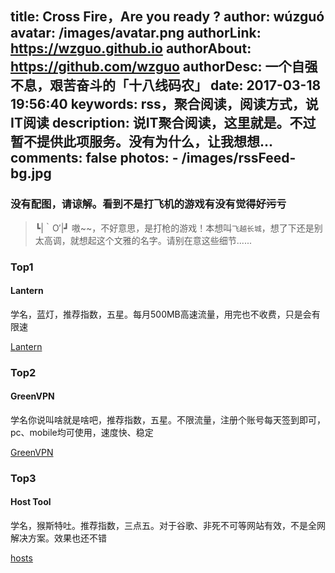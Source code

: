 title: Cross Fire，Are you ready ?
author: wúzguó
avatar: /images/avatar.png
authorLink: https://wzguo.github.io
authorAbout: https://github.com/wzguo
authorDesc: 一个自强不息，艰苦奋斗的「十八线码农」
date: 2017-03-18 19:56:40
keywords: rss，聚合阅读，阅读方式，说IT阅读
description: 说IT聚合阅读，这里就是。不过暂不提供此项服务。没有为什么，让我想想...
comments: false
photos:
	- /images/rssFeed-bg.jpg
---

### 没有配图，请谅解。看到不是打飞机的游戏有没有觉得好~~污~~亏

> ┗|｀O′|┛ 嗷~~，不好意思，是打枪的游戏！本想叫`飞越长城`，想了下还是别太高调，就想起这个文雅的名字。请别在意这些细节......

### Top1

#### Lantern

学名，蓝灯，推荐指数，五星。每月500MB高速流量，用完也不收费，只是会有限速

[Lantern](https://github.com/getlantern/forum)

### Top2

#### GreenVPN

学名你说叫啥就是啥吧，推荐指数，五星。不限流量，注册个账号每天签到即可，pc、mobile均可使用，速度快、稳定

[GreenVPN](https://www.greenjsq.me/index.php)

### Top3

#### Host Tool 

学名，猴斯特吐。推荐指数，三点五。对于谷歌、非死不可等网站有效，不是全网解决方案。效果也还不错

[hosts](https://github.com/tangkunyin/UsefullShells)



